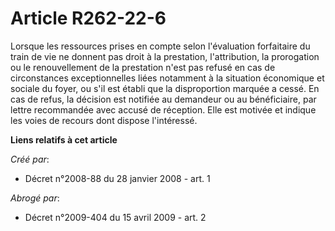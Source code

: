 # Article R262-22-6

Lorsque les ressources prises en compte selon l'évaluation forfaitaire du train de vie ne donnent pas droit à la prestation,
l'attribution, la prorogation ou le renouvellement de la prestation n'est pas refusé en cas de circonstances exceptionnelles
liées notamment à la situation économique et sociale du foyer, ou s'il est établi que la disproportion marquée a cessé. En
cas de refus, la décision est notifiée au demandeur ou au bénéficiaire, par lettre recommandée avec accusé de réception. Elle
est motivée et indique les voies de recours dont dispose l'intéressé.

**Liens relatifs à cet article**

_Créé par_:

  - Décret n°2008-88 du 28 janvier 2008 - art. 1

_Abrogé par_:

  - Décret n°2009-404 du 15 avril 2009 - art. 2
